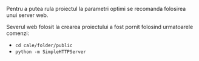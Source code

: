 Pentru a putea rula proiectul la parametri optimi se recomanda folosirea unui server web.

Severul web folosit la crearea proiectului a fost pornit folosind urmatoarele comenzi:
      <ul >
      <li> 
      ```
      cd cale/folder/public
      ``` 
      </li>
      <li> 
      ```
      python -m SimpleHTTPServer
      ``` 
      </li>
      </ul>